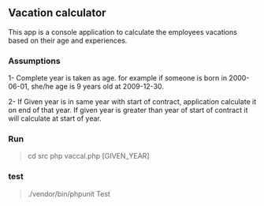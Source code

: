 ## Vacation calculator
This app is a console application to calculate the employees vacations based on their age and experiences.

### Assumptions

1- Complete year is taken as age. for example if someone is born in 2000-06-01, she/he age is 9 years old at 2009-12-30.

2- If Given year is in same year with start of contract, application calculate it on end of that year. If given year is greater than year of start of contract it will calculate at start of year.

### Run 

> cd src
> php vaccal.php [GIVEN_YEAR]

### test 

> ./vendor/bin/phpunit Test